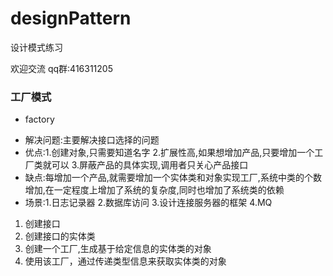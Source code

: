 # designPattern
设计模式练习

欢迎交流 qq群:416311205

### 工厂模式
- factory
* 解决问题:主要解决接口选择的问题
* 优点:1.创建对象,只需要知道名字 2.扩展性高,如果想增加产品,只要增加一个工厂类就可以 3.屏蔽产品的具体实现,调用者只关心产品接口
* 缺点:每增加一个产品,就需要增加一个实体类和对象实现工厂,系统中类的个数增加,在一定程度上增加了系统的复杂度,同时也增加了系统类的依赖
* 场景:1.日志记录器 2.数据库访问 3.设计连接服务器的框架 4.MQ
1. 创建接口
2. 创建接口的实体类
3. 创建一个工厂,生成基于给定信息的实体类的对象
4. 使用该工厂，通过传递类型信息来获取实体类的对象

### 
